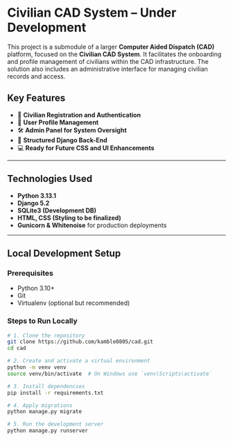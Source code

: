 # Civilian CAD System – Under Development

This project is a submodule of a larger **Computer Aided Dispatch (CAD)** platform, focused on the **Civilian CAD System**. It facilitates the onboarding and profile management of civilians within the CAD infrastructure. The solution also includes an administrative interface for managing civilian records and access.

## Key Features

- 🔐 **Civilian Registration and Authentication**
- 📄 **User Profile Management**
- 🛠️ **Admin Panel for System Oversight**
- 📁 **Structured Django Back-End**
- 💻 **Ready for Future CSS and UI Enhancements**

---

## Technologies Used

- **Python 3.13.1**
- **Django 5.2**
- **SQLite3 (Development DB)**
- **HTML, CSS (Styling to be finalized)**
- **Gunicorn & Whitenoise** for production deployments

---

## Local Development Setup

### Prerequisites

- Python 3.10+
- Git
- Virtualenv (optional but recommended)

### Steps to Run Locally

```bash
# 1. Clone the repository
git clone https://github.com/kamble0805/cad.git
cd cad

# 2. Create and activate a virtual environment
python -m venv venv
source venv/bin/activate  # On Windows use `venv\Scripts\activate`

# 3. Install dependencies
pip install -r requirements.txt

# 4. Apply migrations
python manage.py migrate

# 5. Run the development server
python manage.py runserver
